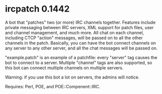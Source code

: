 # ircpatch 0.1442

A bot that "patches" two (or more) IRC channels together.  Features include private messaging between IRC servers, XML support for patch files, user and channel management, and much more.  All chat on each channel, including CTCP "action" messages, will be passed on to all the other channels in the patch.  Basically, you can have the bot connect channels on any server to any other server, and all the chat messages will be passed on.

"example.patch" is an example of a patchfile:  every "server" tag causes the bot to connect to a server.  Multiple "channel" tags are also supported, so this bot can connect multiple channels on multiple servers.

Warning:  if you use this bot a lot on servers, the admins will notice.

Requires:  Perl, POE, and POE::Compenent::IRC.
